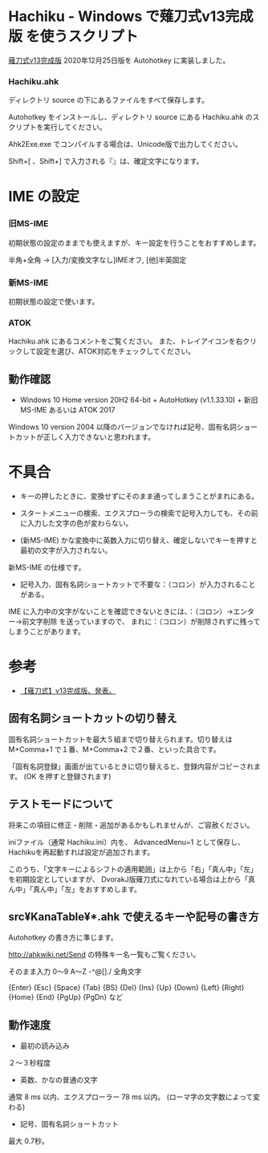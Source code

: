 # Hachiku - Windows で薙刀式v13完成版 を使うスクリプト

[薙刀式v13完成版](http://oookaworks.seesaa.net/article/479173898.html#gsc.tab=0) 2020年12月25日版を Autohotkey に実装しました。

### Hachiku.ahk

ディレクトリ source の下にあるファイルをすべて保存します。

Autohotkey をインストールし、ディレクトリ source にある Hachiku.ahk のスクリプトを実行してください。

Ahk2Exe.exe でコンパイルする場合は、Unicode版で出力してください。

Shift+[ 、Shift+] で入力される『』は、確定文字になります。

# IME の設定

### 旧MS-IME

初期状態の設定のままでも使えますが、キー設定を行うことをおすすめします。

半角+全角	→	[入力/変換文字なし]IMEオフ, [他]半英固定

### 新MS-IME

初期状態の設定で使います。

### ATOK

Hachiku.ahk にあるコメントをご覧ください。
また、トレイアイコンを右クリックして設定を選び、ATOK対応をチェックしてください。

## 動作確認

* Windows 10 Home version 20H2 64-bit + AutoHotkey (v1.1.33.10) + 新旧MS-IME あるいは ATOK 2017

Windows 10 version 2004 以降のバージョンでなければ記号、固有名詞ショートカットが正しく入力できないと思われます。

# 不具合

* キーの押したときに、変換せずにそのまま通ってしまうことがまれにある。

* スタートメニューの検索、エクスプローラの検索で記号入力しても、その前に入力した文字の色が変わらない。

* (新MS-IME) かな変換中に英数入力に切り替え、確定しないでキーを押すと最初の文字が入力されない。

新MS-IME の仕様です。

* 記号入力、固有名詞ショートカットで不要な：（コロン）が入力されることがある。

IME に入力中の文字がないことを確認できないときには、：（コロン）→エンター→前文字削除 を送っていますので、
まれに：（コロン）が削除されずに残ってしまうことがあります。

# 参考

* [【薙刀式】v13完成版、発表。](http://oookaworks.seesaa.net/article/479173898.html#gsc.tab=0)

## 固有名詞ショートカットの切り替え

固有名詞ショートカットを最大５組まで切り替えられます。切り替えは M+Comma+1 で１番、M+Comma+2 で２番、といった具合です。

「固有名詞登録」画面が出ているときに切り替えると、登録内容がコピーされます。
(OK を押すと登録されます)

## テストモードについて

将来この項目に修正・削除・追加があるかもしれませんが、ご容赦ください。

iniファイル（通常 Hachiku.ini）内を、
AdvancedMenu=1
として保存し、Hachikuを再起動すれば設定が追加されます。

このうち、「文字キーによるシフトの適用範囲」は上から「右」「真ん中」「左」を初期設定としていますが、
DvorakJ版薙刀式になれている場合は上から「真ん中」「真ん中」「左」をおすすめします。

## src¥KanaTable¥*.ahk で使えるキーや記号の書き方

Autohotkey の書き方に準じます。

http://ahkwiki.net/Send の特殊キー名一覧もご覧ください。

そのまま入力	0〜9 A〜Z -^@[]./ 全角文字

{Enter} {Esc} {Space} {Tab} {BS} {Del} {Ins}
{Up} {Down} {Left} {Right}
{Home} {End} {PgUp} {PgDn}
など

## 動作速度

* 最初の読み込み

２～３秒程度

* 英数、かなの普通の文字

通常 8 ms 以内、エクスプローラー 78 ms 以内。
(ローマ字の文字数によって変わる)

* 記号、固有名詞ショートカット

最大 0.7秒。

